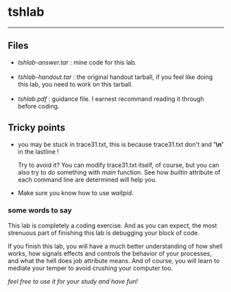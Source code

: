 # tshlab
---
## Files
* _tshlab-answer.tar_ :
  mine code for this lab.<br/><br/>
* _tshlab-handout.tar_ :
  the original handout tarball, if you feel like doing this lab, you need to work on this tarball.<br/><br/>
* _tshlab.pdf_ :
  guidance file. I earnest recommand reading it through before coding.

## Tricky points
* you may be stuck in trace31.txt, this is because trace31.txt don't and __'\n'__ in the lastline !

  Try to avoid it? You can modify trace31.txt itself, of course, but you can also try to do something with _main_ function. See how _builtin_ attribute of each command line are determined will help you.

* Make sure you know how to use _waitpid_.

### some words to say
This lab is completely a coding exercise. And as you can expect, the most strenuous part of finishing this lab is debugging your block of code.

If you finish this lab, you will have a much better understanding of how shell works, how signals effects and controls the behavior of your processes, and what the hell does job attribute means. And of course, you will learn to mediate your temper to avoid crushing your computer too.

_feel free to use it for your study and have fun!_
